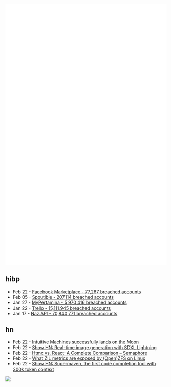 ![Metrics](https://raw.githubusercontent.com/phixion/phixion/master/metrics.svg)

## hibp

<!--
for https://github.com/phixion/phixion/blob/main/.github/workflows/feeds.yml
-->
<!--START_SECTION:haveibeenpwnd-->
- Feb 22 - [Facebook Marketplace - 77,267 breached accounts](https://haveibeenpwned.com/PwnedWebsites#FacebookMarketplace)
- Feb 05 - [Spoutible - 207,114 breached accounts](https://haveibeenpwned.com/PwnedWebsites#Spoutible)
- Jan 27 - [MyPertamina - 5,970,416 breached accounts](https://haveibeenpwned.com/PwnedWebsites#MyPertamina)
- Jan 22 - [Trello - 15,111,945 breached accounts](https://haveibeenpwned.com/PwnedWebsites#Trello)
- Jan 17 - [Naz.API - 70,840,771 breached accounts](https://haveibeenpwned.com/PwnedWebsites#NazApi)
<!--END_SECTION:haveibeenpwnd-->

## hn

<!--
for https://github.com/phixion/phixion/blob/main/.github/workflows/feeds.yml
-->
<!--START_SECTION:hn-->
- Feb 22 - [Intuitive Machines successfully lands on the Moon](https://www.theguardian.com/science/live/2024/feb/22/nasa-odysseus-moon-landing-intuitive-machines)
- Feb 22 - [Show HN: Real-time image generation with SDXL Lightning](https://fastsdxl.ai/)
- Feb 22 - [Htmx vs. React: A Complete Comparison – Semaphore](https://semaphoreci.com/blog/htmx-react)
- Feb 22 - [What ZIL metrics are exposed by (Open)ZFS on Linux](https://utcc.utoronto.ca/~cks/space/blog/linux/ZFSGlobalZILInformation)
- Feb 22 - [Show HN: Supermaven, the first code completion tool with 300k token context](https://supermaven.com/blog/introducing-supermaven)
<!--END_SECTION:hn-->

<!--
for https://yhype.me
-->
![](https://hit.yhype.me/github/profile?user_id=13013670)
